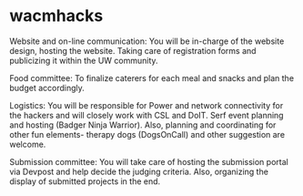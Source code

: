 # wacmhacks

Website and on-line communication: You will be in-charge of the website design, hosting the website. Taking care of registration forms and publicizing it within the UW community.

Food committee: To finalize caterers for each meal and snacks and plan the budget accordingly.

Logistics: You will be responsible for Power and network connectivity for the hackers and will closely work with CSL and DoIT. Serf event planning and hosting (Badger Ninja Warrior). Also, planning and coordinating for other fun elements- therapy dogs (DogsOnCall) and other suggestion are welcome.

Submission committee: You will take care of hosting the submission portal via Devpost and help decide the judging criteria. Also, organizing the display of submitted projects in the end.


